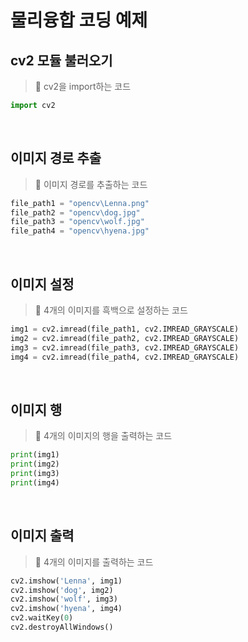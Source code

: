 # 물리융합 코딩 예제

## cv2 모듈 불러오기

> 📝 cv2을 import하는 코드

```python
import cv2
```

</br>

## 이미지 경로 추출

> 📝 이미지 경로를 추출하는 코드

```python
file_path1 = "opencv\Lenna.png"
file_path2 = "opencv\dog.jpg"
file_path3 = "opencv\wolf.jpg"
file_path4 = "opencv\hyena.jpg"
```

</br>

## 이미지 설정

> 📝 4개의 이미지를 흑백으로 설정하는 코드

```python
img1 = cv2.imread(file_path1, cv2.IMREAD_GRAYSCALE)
img2 = cv2.imread(file_path2, cv2.IMREAD_GRAYSCALE)
img3 = cv2.imread(file_path3, cv2.IMREAD_GRAYSCALE)
img4 = cv2.imread(file_path4, cv2.IMREAD_GRAYSCALE)
```

</br>

## 이미지 행

> 📝 4개의 이미지의 행을 출력하는 코드

```python
print(img1)
print(img2)
print(img3)
print(img4)
```

</br>

## 이미지 출력

> 📝 4개의 이미지를 출력하는 코드

```python
cv2.imshow('Lenna', img1)
cv2.imshow('dog', img2)
cv2.imshow('wolf', img3)
cv2.imshow('hyena', img4)
cv2.waitKey(0)
cv2.destroyAllWindows()
```